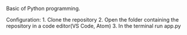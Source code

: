 Basic of Python programming.

Configuration:
    1. Clone the repository
    2. Open the folder containing the repository in a code editor(VS Code, Atom)
    3. In the terminal run app.py